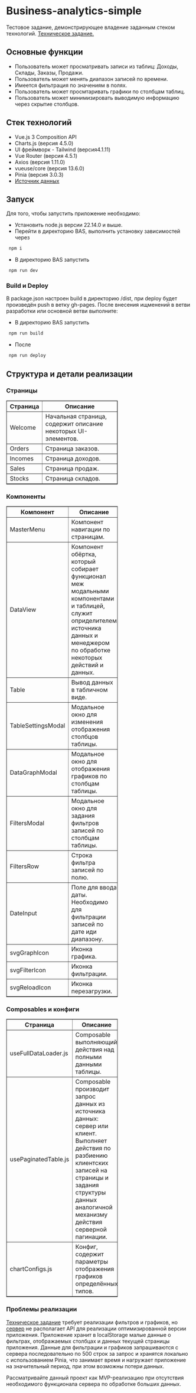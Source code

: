 # Business-analytics-simple
Тестовое задание, демонстрирующее владение заданным стеком технологий. [Техническое задание.](https://github.com/KrakishMusta/Business-analytics-simple/blob/main/Docs/task.md)

## **Основные функции**
* Пользователь может просматривать записи из таблиц: Доходы, Склады, Заказы, Продажи.
* Пользователь может менять диапазон записей по времени.
* Имеется фильтрация по значениям в полях.
* Пользователь может просмтаривать графики по столбцам таблиц.
* Пользователь может минимизировать выводимую информацию через скрытие столбцов.

## **Стек технологий**
* Vue.js 3 Composition API
* Charts.js (версия 4.5.0)
* UI фреймворк - Tailwind (версия4.1.11)
* Vue Router (версия 4.5.1)
* Axios (версия 1.11.0)
* vueuse/core (версия 13.6.0)
* Pinia (версия 3.0.3)
* [Источник данных](https://github.com/cy322666/wb-api/tree/master)


## **Запуск**
Для того, чтобы запустить приложение необходимо:
*  Установить node.js версии 22.14.0 и выше.
*  Перейти в директорию BAS, выполнить установку зависимостей через
  ```bash
   npm i
  ```
*  В директорию BAS запустить
  ```bash
   npm run dev
  ```
### Build и Deploy
В package.json настроен build в директорию /dist, при deploy будет произведён push в ветку gh-pages.
После внесения ищменений в ветви разработки или основной ветви выполните:
*  В директорию BAS запустить
  ```bash
   npm run build
  ```
*  После
  ```bash
   npm run deploy
  ```

## **Структура и детали реализации**

### Страницы
<table border="1" style="width:60%; border-collapse: collapse;">
  <tr>
    <th style="width:15%;">Страница</th>
    <th>Описание</th>
  </tr>
  <tr>
    <td>Welcome</td>
    <td>Начальная страница, содержит описание некоторых UI-элементов.</td>
  </tr>
  <tr>
    <td>Orders</td>
    <td>Страница заказов.</td>
  </tr>
    <tr>
    <td>Incomes</td>
    <td>Страница доходов.</td>
  </tr>
    <tr>
    <td>Sales</td>
    <td>Страница продаж.</td>
  </tr>
    <tr>
    <td>Stocks</td>
    <td>Страница складов.</td>
  </tr>
</table>

### Компоненты
<table border="1" style="width:60%; border-collapse: collapse;">
  <tr>
    <th style="width:15%;">Компонент</th>
    <th>Описание</th>
  </tr>
  <tr>
    <td>MasterMenu</td>
    <td>Компонент навигации по страницам.</td>
  </tr>
  <tr>
    <td>DataView</td>
    <td>Компонент обёртка, который собирает функционал меж модальными компонентами и таблицей, служит оприделителем источника данных и менеджером по обработке некоторых действий и данных.</td>
  </tr>
  <tr>
    <td>Table</td>
    <td>Вывод данных в табличном виде.</td>
  </tr>
  <tr>
    <td>TableSettingsModal</td>
    <td>Модальное окно для изменения отображения столбцов таблицы.</td>
  </tr>
  <tr>
    <td>DataGraphModal</td>
    <td>Модальное окно для отображения графиков по столбцам таблицы.</td>
  </tr>
  <tr>
    <td>FiltersModal</td>
    <td>Модальное окно для задания фильтров записей по столбцам таблицы.</td>
  </tr>
    <tr>
    <td>FiltersRow</td>
    <td>Строка фильтра записей по полю.</td>
  </tr>
  <tr>
    <td>DateInput</td>
    <td>Поле для ввода даты. Необходимо для фильтрации записей по дате иди диапазону.</td>
  </tr>
  <tr>
    <td>svgGraphIcon</td>
    <td>Иконка графика.</td>
  </tr>
  <tr>
    <td>svgFilterIcon</td>
    <td>Иконка фильтрации.</td>
  </tr>
  <tr>
    <td>svgReloadIcon</td>
    <td>Иконка перезагрузки.</td>
  </tr>
</table>


### Composables и конфиги
<table border="1" style="width:60%; border-collapse: collapse;">
  <tr>
    <th style="width:15%">Страница</th>
    <th>Описание</th>
  </tr>
  <tr>
    <td>useFullDataLoader.js</td>
    <td>Composable выполняющий действия над полными данными таблицы.</td>
  </tr>
  <tr>
    <td>usePaginatedTable.js</td>
    <td>Composable производит запрос данных из источника данных: сервер или клиент. Выполняет действия по разбиению клиентских записей на страницы и задания структуры данных аналогичной механизму действия серверной пагинации.</td>
  </tr>
  <tr>
    <td>chartConfigs.js</td>
    <td>Конфиг, содержит параметры отображения графиков определённых типов.</td>
  </tr>
</table>

### Проблемы реализации

[Техническое задание](https://github.com/KrakishMusta/Business-analytics-simple/blob/main/Docs/task.md) требует реализации фильтров и графиков, но [сервер](https://github.com/cy322666/wb-api/tree/master) не располагает API для реализации оптимизированной версии приложения. Приложение хранит в localStorage малые данные о фильтрах, отображаемых столбцах и данных текущей страницы приложения. Данные для фильтрации и графиков запрашиваются с сервера последовательно по 500 строк за запрос и хранятся локально с использованием Pinia, что занимает время и нагружает приложение на значительный период, при этом возможны потери данных.

Рассматривайте данный проект как MVP-реализацию при отсутствия необходимого функционала сервера по обработке больших данных.
